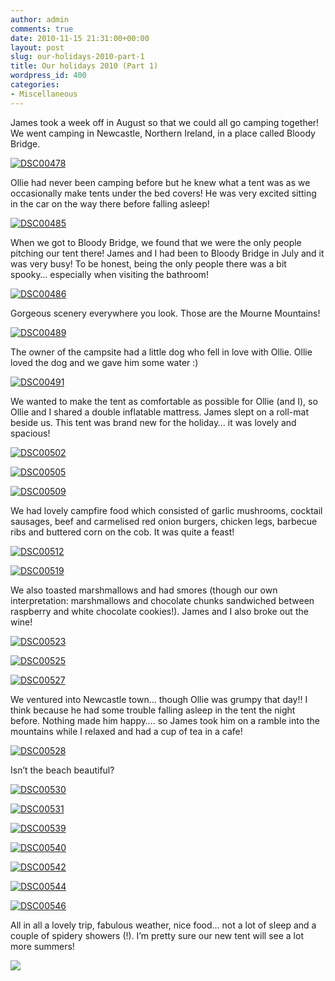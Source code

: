 ```yaml
---
author: admin
comments: true
date: 2010-11-15 21:31:00+00:00
layout: post
slug: our-holidays-2010-part-1
title: Our holidays 2010 (Part 1)
wordpress_id: 400
categories:
- Miscellaneous
---
```


 

James took a week off in August so that we could all go camping together! We went camping in Newcastle, Northern Ireland, in a place called Bloody Bridge.

 

[![DSC00478](http://lh5.ggpht.com/_C-ub7-hXVgE/TN8DquWjs8I/AAAAAAAAI2o/-g1yyz0Sn34/DSC00478_thumb%5B1%5D.jpg?imgmax=800)](http://lh4.ggpht.com/_C-ub7-hXVgE/TN8DqAQMKeI/AAAAAAAAI2k/hrpbjoxArSg/s1600-h/DSC00478%5B3%5D.jpg)

 

Ollie had never been camping before but he knew what a tent was as we occasionally make tents under the bed covers! He was very excited sitting in the car on the way there before falling asleep!

 

[![DSC00485](http://lh4.ggpht.com/_C-ub7-hXVgE/TN8DtD-oyHI/AAAAAAAAI2w/bCoFpWZiVQ4/DSC00485_thumb%5B1%5D.jpg?imgmax=800)](http://lh5.ggpht.com/_C-ub7-hXVgE/TN8DsbaMgfI/AAAAAAAAI2s/g9bzWmxA91Q/s1600-h/DSC00485%5B3%5D.jpg)

 

When we got to Bloody Bridge, we found that we were the only people pitching our tent there! James and I had been to Bloody Bridge in July and it was very busy! To be honest, being the only people there was a bit spooky… especially when visiting the bathroom!

 

[![DSC00486](http://lh3.ggpht.com/_C-ub7-hXVgE/TN8Du8iM0PI/AAAAAAAAI24/izhLuZMq_Lk/DSC00486_thumb%5B1%5D.jpg?imgmax=800)](http://lh4.ggpht.com/_C-ub7-hXVgE/TN8DuBcoPfI/AAAAAAAAI20/uUOUCwZnF-A/s1600-h/DSC00486%5B3%5D.jpg)

 

Gorgeous scenery everywhere you look. Those are the Mourne Mountains!

 

[![DSC00489](http://lh4.ggpht.com/_C-ub7-hXVgE/TN8Dx5ktCSI/AAAAAAAAI3A/yYQaXW7ilP8/DSC00489_thumb%5B1%5D.jpg?imgmax=800)](http://lh6.ggpht.com/_C-ub7-hXVgE/TN8DwqQosGI/AAAAAAAAI28/KevGBefESBI/s1600-h/DSC00489%5B3%5D.jpg)

 

The owner of the campsite had a little dog who fell in love with Ollie. Ollie loved the dog and we gave him some water :)

 

[![DSC00491](http://lh5.ggpht.com/_C-ub7-hXVgE/TN8DzZEMI0I/AAAAAAAAI3I/f1jZpFf47Bc/DSC00491_thumb%5B1%5D.jpg?imgmax=800)](http://lh5.ggpht.com/_C-ub7-hXVgE/TN8DysSDLRI/AAAAAAAAI3E/xCDfU3Y4Z-I/s1600-h/DSC00491%5B3%5D.jpg)

 

We wanted to make the tent as comfortable as possible for Ollie (and I), so Ollie and I shared a double inflatable mattress. James slept on a roll-mat beside us. This tent was brand new for the holiday… it was lovely and spacious!

 

[![DSC00502](http://lh6.ggpht.com/_C-ub7-hXVgE/TN8D03w_pyI/AAAAAAAAI3Q/sxtqJZVI4z8/DSC00502_thumb%5B1%5D.jpg?imgmax=800)](http://lh5.ggpht.com/_C-ub7-hXVgE/TN8D0JZdfFI/AAAAAAAAI3M/yBzI3TNBldw/s1600-h/DSC00502%5B3%5D.jpg)

 

[![DSC00505](http://lh6.ggpht.com/_C-ub7-hXVgE/TN8D2Qk5gYI/AAAAAAAAI3Y/CDTQwQt5IeE/DSC00505_thumb%5B1%5D.jpg?imgmax=800)](http://lh3.ggpht.com/_C-ub7-hXVgE/TN8D1mAN12I/AAAAAAAAI3U/1TIPOxZzU6U/s1600-h/DSC00505%5B3%5D.jpg)

 

[![DSC00509](http://lh6.ggpht.com/_C-ub7-hXVgE/TN8D4MQGwjI/AAAAAAAAI3g/TsMyYakxFt8/DSC00509_thumb%5B1%5D.jpg?imgmax=800)](http://lh6.ggpht.com/_C-ub7-hXVgE/TN8D3dcp2tI/AAAAAAAAI3c/tkkVs4BwIso/s1600-h/DSC00509%5B3%5D.jpg)

 

We had lovely campfire food which consisted of garlic mushrooms, cocktail sausages, beef and carmelised red onion burgers, chicken legs, barbecue ribs and buttered corn on the cob. It was quite a feast!

 

[![DSC00512](http://lh6.ggpht.com/_C-ub7-hXVgE/TN8D6acd7sI/AAAAAAAAI3o/I-6QFMOEj20/DSC00512_thumb%5B1%5D.jpg?imgmax=800)](http://lh3.ggpht.com/_C-ub7-hXVgE/TN8D5hBRqlI/AAAAAAAAI3k/ppCkosofNYI/s1600-h/DSC00512%5B3%5D.jpg)

 

[![DSC00519](http://lh3.ggpht.com/_C-ub7-hXVgE/TN8D8KML3KI/AAAAAAAAI3w/w96AOF8DDUk/DSC00519_thumb%5B1%5D.jpg?imgmax=800)](http://lh6.ggpht.com/_C-ub7-hXVgE/TN8D7YdJfqI/AAAAAAAAI3s/ZxAHTA4BnoI/s1600-h/DSC00519%5B3%5D.jpg)

 

We also toasted marshmallows and had smores (though our own interpretation: marshmallows and chocolate chunks sandwiched between raspberry and white chocolate cookies!). James and I also broke out the wine!

 

[![DSC00523](http://lh6.ggpht.com/_C-ub7-hXVgE/TN8D93Rr8KI/AAAAAAAAI34/rdeExE4_7YE/DSC00523_thumb%5B1%5D.jpg?imgmax=800)](http://lh4.ggpht.com/_C-ub7-hXVgE/TN8D9O5wLFI/AAAAAAAAI30/hUgNoPq15iA/s1600-h/DSC00523%5B3%5D.jpg)

 

[![DSC00525](http://lh3.ggpht.com/_C-ub7-hXVgE/TN8D_OBzYCI/AAAAAAAAI4A/KrzDtLpuRas/DSC00525_thumb%5B1%5D.jpg?imgmax=800)](http://lh5.ggpht.com/_C-ub7-hXVgE/TN8D-tJPMwI/AAAAAAAAI38/ddq3g86h6DA/s1600-h/DSC00525%5B3%5D.jpg)

 

[![DSC00527](http://lh3.ggpht.com/_C-ub7-hXVgE/TN8EAnFZJWI/AAAAAAAAI4I/KAFi67wvLuE/DSC00527_thumb%5B1%5D.jpg?imgmax=800)](http://lh5.ggpht.com/_C-ub7-hXVgE/TN8D__a22oI/AAAAAAAAI4E/9N18Qrhq90M/s1600-h/DSC00527%5B3%5D.jpg)

 

We ventured into Newcastle town… though Ollie was grumpy that day!! I think because he had some trouble falling asleep in the tent the night before. Nothing made him happy…. so James took him on a ramble into the mountains while I relaxed and had a cup of tea in a cafe!

 

[![DSC00528](http://lh5.ggpht.com/_C-ub7-hXVgE/TN8ECNXVXWI/AAAAAAAAI4Q/Ly9RnJcn1KQ/DSC00528_thumb%5B1%5D.jpg?imgmax=800)](http://lh6.ggpht.com/_C-ub7-hXVgE/TN8EBQx9WAI/AAAAAAAAI4M/d6BZQgKmbjU/s1600-h/DSC00528%5B3%5D.jpg)

 

Isn’t the beach beautiful?

 

[![DSC00530](http://lh5.ggpht.com/_C-ub7-hXVgE/TN8EDSJMTrI/AAAAAAAAI4Y/0SYd9IciOXE/DSC00530_thumb%5B1%5D.jpg?imgmax=800)](http://lh3.ggpht.com/_C-ub7-hXVgE/TN8ECxjsINI/AAAAAAAAI4U/56991XV6U-k/s1600-h/DSC00530%5B3%5D.jpg)

 

 

[![DSC00531](http://lh4.ggpht.com/_C-ub7-hXVgE/TN8EExH5oVI/AAAAAAAAI4g/zF6l8wXV1jU/DSC00531_thumb%5B1%5D.jpg?imgmax=800)](http://lh3.ggpht.com/_C-ub7-hXVgE/TN8EEWz29AI/AAAAAAAAI4c/oU7e3o_aJgA/s1600-h/DSC00531%5B3%5D.jpg)

 

[![DSC00539](http://lh3.ggpht.com/_C-ub7-hXVgE/TN8EGdoKuRI/AAAAAAAAI4o/HvF-PHCOfnU/DSC00539_thumb%5B1%5D.jpg?imgmax=800)](http://lh3.ggpht.com/_C-ub7-hXVgE/TN8EFhpBajI/AAAAAAAAI4k/VE5hxMkPyIQ/s1600-h/DSC00539%5B3%5D.jpg)

 

[![DSC00540](http://lh4.ggpht.com/_C-ub7-hXVgE/TN8EIBqQ1VI/AAAAAAAAI4w/YBULx7rJBtY/DSC00540_thumb%5B1%5D.jpg?imgmax=800)](http://lh4.ggpht.com/_C-ub7-hXVgE/TN8EHoVilAI/AAAAAAAAI4s/QTohFvpKoHU/s1600-h/DSC00540%5B3%5D.jpg)

 

[![DSC00542](http://lh3.ggpht.com/_C-ub7-hXVgE/TN8EJwzs2XI/AAAAAAAAI44/_cN24GdJOHA/DSC00542_thumb%5B1%5D.jpg?imgmax=800)](http://lh5.ggpht.com/_C-ub7-hXVgE/TN8EJFnhqsI/AAAAAAAAI40/cZq4CfKpxgE/s1600-h/DSC00542%5B3%5D.jpg)

 

[![DSC00544](http://lh5.ggpht.com/_C-ub7-hXVgE/TN8ELwMGamI/AAAAAAAAI5A/BodXk6G_OHs/DSC00544_thumb%5B1%5D.jpg?imgmax=800)](http://lh5.ggpht.com/_C-ub7-hXVgE/TN8ELP8xS1I/AAAAAAAAI48/x7aofW4cP8I/s1600-h/DSC00544%5B3%5D.jpg)

 

[![DSC00546](http://lh4.ggpht.com/_C-ub7-hXVgE/TN8ENetTbsI/AAAAAAAAI5I/0uy4bNTcips/DSC00546_thumb%5B1%5D.jpg?imgmax=800)](http://lh5.ggpht.com/_C-ub7-hXVgE/TN8EMpHjjeI/AAAAAAAAI5E/MjxQ8TbE3-U/s1600-h/DSC00546%5B3%5D.jpg)

 

All in all a lovely trip, fabulous weather, nice food… not a lot of sleep and a couple of spidery showers (!). I’m pretty sure our new tent will see a lot more summers!

 

![](https://blogger.googleusercontent.com/tracker/251139911615938991-7296559297805681603?l=www.outmumbered.com)
